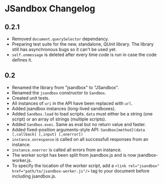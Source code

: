 JSandbox Changelog
===============

0.2.1
-----

 * Removed `document.querySelector` dependancy.
 * Preparing test suite for the new, standalone, QUnit library. The library still has
   asynchronous bugs so it can't be used yet.
 * `self.onmessage` is deleted after every time code is run in case the code defines it.

0.2
-----

 * Renamed the library from "jsandbox" to "JSandbox".
 * Renamed the `jsandbox` constructor to `Sandbox`.
 * Created unit tests.
 * All instances of `uri` in the API have been replaced with `url`.
 * Added jsandbox instances (long-lived sandboxes).
 * Added `Sandbox.load` to load scripts. `data` must either be a string (one script) or an
   array of strings (multiple scripts).
 * Added `Sandbox.exec`. Same as eval but no return value and faster.
 * Added fixed-position arguments-style API:
   `Sandbox[method](data [,callback] [,input] [,onerror])`
 * `instance.onresponse` is called on all successfull responses from an instance.
 * `instance.onerror` is called all errors from an instance.
 * The worker script has been split from jsandbox.js and is now jsandbox-worker.js.
 * To specify the location of the worker script, add a
   `<link rel="jsandbox" href="path/to/jsandbox-worker.js"/>` tag to your document before
   including jsandbox.js.
